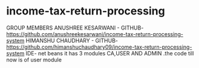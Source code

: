 # income-tax-return-processing
 GROUP MEMBERS 
 ANUSHREE KESARWANI - GITHUB-https://github.com/anushreekesarwani/income-tax-return-processing-system
 HIMANSHU CHAUDHARY - GITHUB-https://github.com/himanshuchaudhary09/income-tax-return-processing-system
 IDE- net beans 
 it has 3 modules CA,USER AND ADMIN .the code till now is of user module 
